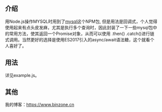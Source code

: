 ## 介绍
用Node.js操作MYSQL时用到了[mysql](https://www.npmjs.com/package/mysql)这个NPM包, 但是用法是回调式，个人觉得使用起来有点头皮发麻，尤其是执行多个查询时，因此封装了一下一些mysql包中的常用方法，使其返回一个Promise对象，从而可以使用 .then() .catch()进行链式调用。当然更好的选择是使用ES2017引入的async/await语法糖，这个就看个人喜好了。
## 用法
详见example.js。
## 其他
我的博客：https://www.binzone.cn